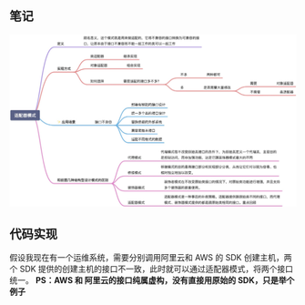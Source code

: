 ## 笔记

![](../imgs/适配器模式.jpeg)

## 代码实现

假设我现在有一个运维系统，需要分别调用阿里云和 AWS 的 SDK 创建主机，两个 SDK 提供的创建主机的接口不一致，此时就可以通过适配器模式，将两个接口统一。
**PS：AWS 和 阿里云的接口纯属虚构，没有直接用原始的 SDK，只是举个例子**

    